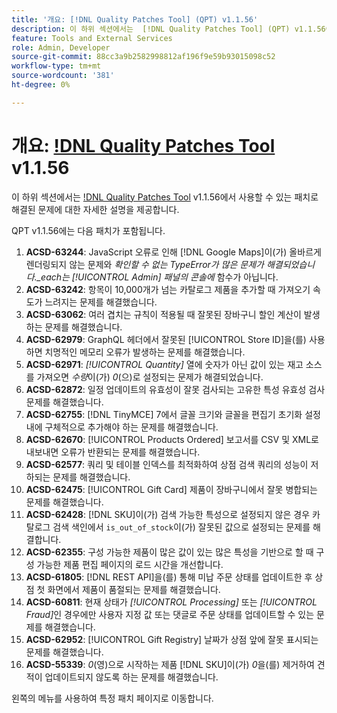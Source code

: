 ```yaml
---
title: '개요: [!DNL Quality Patches Tool] (QPT) v1.1.56'
description: 이 하위 섹션에서는  [!DNL Quality Patches Tool] (QPT) v1.1.56에서 사용할 수 있는 패치로 해결된 문제에 대한 자세한 설명을 제공합니다.
feature: Tools and External Services
role: Admin, Developer
source-git-commit: 88cc3a9b2582998812af196f9e59b93015098c52
workflow-type: tm+mt
source-wordcount: '381'
ht-degree: 0%

---
```


# 개요: [!DNL Quality Patches Tool](QPT) v1.1.56

이 하위 섹션에서는 [!DNL Quality Patches Tool](QPT) v1.1.56에서 사용할 수 있는 패치로 해결된 문제에 대한 자세한 설명을 제공합니다.

QPT v1.1.56에는 다음 패치가 포함됩니다.

1. **ACSD-63244**: JavaScript 오류로 인해 [!DNL Google Maps]이(가) 올바르게 렌더링되지 않는 문제와 *확인할 수 없는 TypeError가 많은 문제가 해결되었습니다._each는 [!UICONTROL Admin] 패널의 콘솔에* 함수가 아닙니다.
1. **ACSD-63242**: 항목이 10,000개가 넘는 카탈로그 제품을 추가할 때 가져오기 속도가 느려지는 문제를 해결했습니다.
1. **ACSD-63062**: 여러 겹치는 규칙이 적용될 때 잘못된 장바구니 할인 계산이 발생하는 문제를 해결했습니다.
1. **ACSD-62979**: GraphQL 헤더에서 잘못된 [!UICONTROL Store ID]을(를) 사용하면 치명적인 메모리 오류가 발생하는 문제를 해결했습니다.
1. **ACSD-62971**: *[!UICONTROL Quantity]* 열에 숫자가 아닌 값이 있는 재고 소스를 가져오면 *수량*&#x200B;이(가) *0*(으)로 설정되는 문제가 해결되었습니다.
1. **ACSD-62872**: 일정 업데이트의 유효성이 잘못 검사되는 고유한 특성 유효성 검사 문제를 해결했습니다.
1. **ACSD-62755**: [!DNL TinyMCE] 7에서 글꼴 크기와 글꼴을 편집기 초기화 설정 내에 구체적으로 추가해야 하는 문제를 해결했습니다.
1. **ACSD-62670**: [!UICONTROL Products Ordered] 보고서를 CSV 및 XML로 내보내면 오류가 반환되는 문제를 해결했습니다.
1. **ACSD-62577**: 쿼리 및 테이블 인덱스를 최적화하여 상점 검색 쿼리의 성능이 저하되는 문제를 해결했습니다.
1. **ACSD-62475**: [!UICONTROL Gift Card] 제품이 장바구니에서 잘못 병합되는 문제를 해결했습니다.
1. **ACSD-62428**: [!DNL SKU]이(가) 검색 가능한 특성으로 설정되지 않은 경우 카탈로그 검색 색인에서 `is_out_of_stock`이(가) 잘못된 값으로 설정되는 문제를 해결합니다.
1. **ACSD-62355**: 구성 가능한 제품이 많은 값이 있는 많은 특성을 기반으로 할 때 구성 가능한 제품 편집 페이지의 로드 시간을 개선합니다.
1. **ACSD-61805**: [!DNL REST API]을(를) 통해 미납 주문 상태를 업데이트한 후 상점 첫 화면에서 제품이 품절되는 문제를 해결했습니다.
1. **ACSD-60811**: 현재 상태가 *[!UICONTROL Processing]* 또는 *[!UICONTROL Fraud]*&#x200B;인 경우에만 사용자 지정 값 또는 댓글로 주문 상태를 업데이트할 수 있는 문제를 해결했습니다.
1. **ACSD-62952**: [!UICONTROL Gift Registry] 날짜가 상점 앞에 잘못 표시되는 문제를 해결했습니다.
1. **ACSD-55339**: *0*(영)으로 시작하는 제품 [!DNL SKU]이(가) *0*&#x200B;을(를) 제거하여 견적이 업데이트되지 않도록 하는 문제를 해결했습니다.

왼쪽의 메뉴를 사용하여 특정 패치 페이지로 이동합니다.
